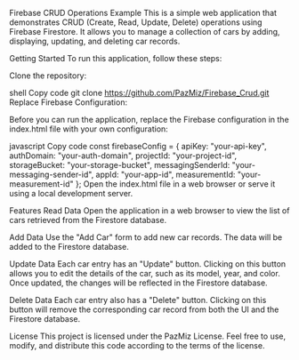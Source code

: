 Firebase CRUD Operations Example
This is a simple web application that demonstrates CRUD (Create, Read, Update, Delete) operations using Firebase Firestore. It allows you to manage a collection of cars by adding, displaying, updating, and deleting car records.

Getting Started
To run this application, follow these steps:

Clone the repository:

shell
Copy code
git clone https://github.com/PazMiz/Firebase_Crud.git
Replace Firebase Configuration:

Before you can run the application, replace the Firebase configuration in the index.html file with your own configuration:

javascript
Copy code
const firebaseConfig = {
  apiKey: "your-api-key",
  authDomain: "your-auth-domain",
  projectId: "your-project-id",
  storageBucket: "your-storage-bucket",
  messagingSenderId: "your-messaging-sender-id",
  appId: "your-app-id",
  measurementId: "your-measurement-id"
};
Open the index.html file in a web browser or serve it using a local development server.

Features
Read Data
Open the application in a web browser to view the list of cars retrieved from the Firestore database.

Add Data
Use the "Add Car" form to add new car records. The data will be added to the Firestore database.

Update Data
Each car entry has an "Update" button. Clicking on this button allows you to edit the details of the car, such as its model, year, and color. Once updated, the changes will be reflected in the Firestore database.

Delete Data
Each car entry also has a "Delete" button. Clicking on this button will remove the corresponding car record from both the UI and the Firestore database.

License
This project is licensed under the PazMiz License. Feel free to use, modify, and distribute this code according to the terms of the license.


